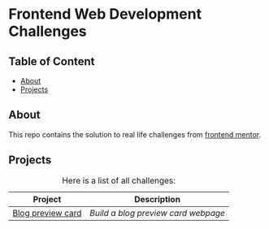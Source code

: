 <h1>Frontend Web Development Challenges</h1>

<h2>Table of Content</h2>
<ul>
  <li><a href="#about">About</a></li>
  <li><a href="#projects">Projects</a></li>
</ul>

<h2 id="about">About</h2>
This repo contains the solution to real life challenges from <a href="https://www.frontendmentor.io/home">frontend mentor</a>.

<h2 id="projects">Projects</h2>
<table >
  <caption>Here is a list of all challenges:</caption>
  <thead>
    <tr>
	  <th>Project</th>
	  <th>Description</th>
	</tr>
  </thead>
  <tbody>
    <tr>
	    <td>
        <a href="https://github.com/Huclark/frontend-mentor-challenges/tree/main/blog-preview-card-main">
        Blog preview card
        </a>
      </td>
	    <td><i>Build a blog preview card webpage</i></td>
	</tr>
  </tbody>
</table>
